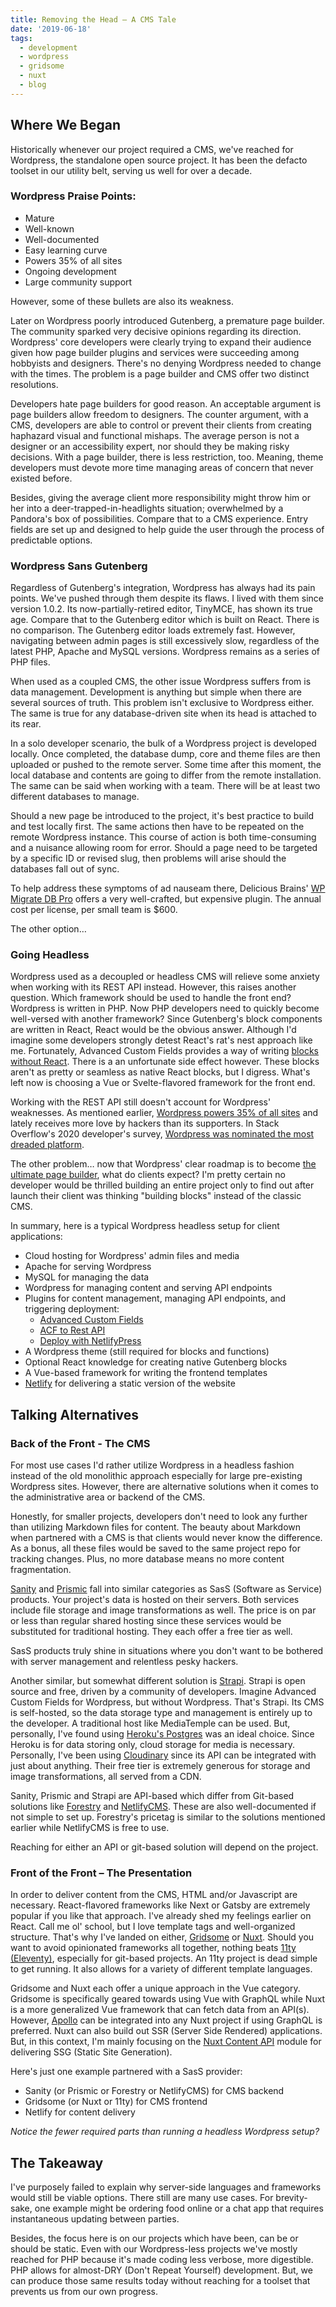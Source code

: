 ```yaml
---
title: Removing the Head – A CMS Tale
date: '2019-06-18'
tags:
  - development
  - wordpress
  - gridsome
  - nuxt
  - blog
---
```


## Where We Began 

Historically whenever our project required a CMS, we've reached for Wordpress, the standalone open source project. It has been the defacto toolset in our utility belt, serving us well for over a decade.

### Wordpress Praise Points: 

- Mature 
- Well-known 
- Well-documented
- Easy learning curve
- Powers 35% of all sites
- Ongoing development
- Large community support

However, some of these bullets are also its weakness. 

Later on Wordpress poorly introduced Gutenberg, a premature page builder. The community sparked very decisive opinions regarding its direction. Wordpress' core developers were clearly trying to expand their audience given how page builder plugins and services were succeeding among hobbyists and designers. There's no denying Wordpress needed to change with the times. The problem is a page builder and CMS offer two distinct resolutions. 

Developers hate page builders for good reason. An acceptable argument is page builders allow freedom to designers. The counter argument, with a CMS, developers are able to control or prevent their clients from creating haphazard visual and functional mishaps. The average person is not a designer or an accessibility expert, nor should they be making risky decisions. With a page builder, there is less restriction, too. Meaning, theme developers must devote more time managing areas of concern that never existed before.  

Besides, giving the average client more responsibility might throw him or her into a deer-trapped-in-headlights situation; overwhelmed by a Pandora's box of possibilities. Compare that to a CMS experience. Entry fields are set up and designed to help guide the user through the process of predictable options. 

### Wordpress Sans Gutenberg

Regardless of Gutenberg's integration, Wordpress has always had its pain points. We've pushed through them despite its flaws. I lived with them since version 1.0.2. Its now-partially-retired editor, TinyMCE, has shown its true age. Compare that to the Gutenberg editor which is built on React. There is no comparison. The Gutenberg editor loads extremely fast. However, navigating between admin pages is still excessively slow, regardless of the latest PHP, Apache and MySQL versions. Wordpress remains as a series of PHP files. 

When used as a coupled CMS, the other issue Wordpress suffers from is data management. Development is anything but simple when there are several sources of truth. This problem isn't exclusive to Wordpress either. The same is true for any database-driven site when its head is attached to its rear. 

In a solo developer scenario, the bulk of a Wordpress project is developed locally. Once completed, the database dump, core and theme files are then uploaded or pushed to the remote server. Some time after this moment, the local database and contents are going to differ from the remote installation. The same can be said when working with a team. There will be at least two different databases to manage. 

Should a new page be introduced to the project, it's best practice to build and test locally first. The same actions then have to be repeated on the remote Wordpress instance. This course of action is both time-consuming and a nuisance allowing room for error. Should a page need to be targeted by a specific ID or revised slug, then problems will arise should the databases fall out of sync. 

To help address these symptoms of ad nauseam there, Delicious Brains' [WP Migrate DB Pro](https://deliciousbrains.com/wp-migrate-db-pro/pricing/) offers a very well-crafted, but expensive plugin. The annual cost per license, per small team is $600. 

The other option… 

### Going Headless

Wordpress used as a decoupled or headless CMS will relieve some anxiety when working with its REST API instead. However, this raises another question. Which framework should be used to handle the front end? Wordpress is written in PHP. Now PHP developers need to quickly become well-versed with another framework? Since Gutenberg's block components are written in React, React would be the obvious answer. Although I'd imagine some developers strongly detest React's rat's nest approach like me. Fortunately, Advanced Custom Fields provides a way of writing [blocks without React](https://www.advancedcustomfields.com/blog/acf-5-8-introducing-acf-blocks-for-gutenberg/). There is a an unfortunate side effect however. These blocks aren't as pretty or seamless as native React blocks, but I digress. What's left now is choosing a Vue or Svelte-flavored framework for the front end. 

Working with the REST API still doesn't account for Wordpress' weaknesses. As mentioned earlier, [Wordpress powers 35% of all sites](https://www.whoishostingthis.com/compare/wordpress/stats/) and lately receives more love by hackers than its supporters. In Stack Overflow's 2020 developer's survey, [Wordpress was nominated the most dreaded platform]((https://insights.stackoverflow.com/survey/2020#technology-most-loved-dreaded-and-wanted-platforms-dreaded5)).

The other problem… now that Wordpress' clear roadmap is to become [the ultimate page builder](https://wptavern.com/gutenberg-9-0-brings-major-improvements-to-navigation-screen-and-query-block), what do clients expect? I'm pretty certain no developer would be thrilled building an entire project only to find out after launch their client was thinking "building blocks" instead of the classic CMS. 

In summary, here is a typical Wordpress headless setup for client applications: 

- Cloud hosting for Wordpress' admin files and media
- Apache for serving Wordpress
- MySQL for managing the data
- Wordpress for managing content and serving API endpoints
- Plugins for content management, managing API endpoints, and triggering deployment: 
  - [Advanced Custom Fields](https://www.advancedcustomfields.com/)
  - [ACF to Rest API](https://github.com/airesvsg/acf-to-rest-api)
  - [Deploy with NetlifyPress](https://wordpress.org/plugins/deploy-netlifypress/)
- A Wordpress theme (still required for blocks and functions)
- Optional React knowledge for creating native Gutenberg blocks
- A Vue-based framework for writing the frontend templates
- [Netlify](https://www.netlify.com/) for delivering a static version of the website   

## Talking Alternatives 

### Back of the Front - The CMS 

For most use cases I'd rather utilize Wordpress in a headless fashion instead of the old monolithic approach especially for large pre-existing Wordpress sites. However, there are alternative solutions when it comes to the administrative area or backend of the CMS. 

Honestly, for smaller projects, developers don't need to look any further than utilizing Markdown files for content. The beauty about Markdown when partnered with a CMS is that clients would never know the difference. As a bonus, all these files would be saved to the same project repo for tracking changes. Plus, no more database means no more content fragmentation. 

[Sanity](https://www.sanity.io/) and [Prismic](https://prismic.io/) fall into similar categories as SasS (Software as Service) products. Your project's data is hosted on their servers. Both services include file storage and image transformations as well. The price is on par or less than regular shared hosting since these services would be substituted for traditional hosting. They each offer a free tier as well. 

SasS products truly shine in situations where you don't want to be bothered with server management and relentless pesky hackers.

Another similar, but somewhat different solution is [Strapi](https://strapi.io/). Strapi is open source and free, driven by a community of developers. Imagine Advanced Custom Fields for Wordpress, but without Wordpress. That's Strapi. Its CMS is self-hosted, so the data storage type and management is entirely up to the developer. A traditional host like MediaTemple can be used. But, personally, I've found using [Heroku's Postgres](https://www.heroku.com/postgres) was an ideal choice. Since Heroku is for data storing only, cloud storage for media is necessary. Personally, I've been using [Cloudinary](https://cloudinary.com/) since its API can be integrated with just about anything. Their free tier is extremely generous for storage and image transformations, all served from a CDN. 

Sanity, Prismic and Strapi are API-based which differ from Git-based solutions like [Forestry](https://forestry.io/) and [NetlifyCMS](https://www.netlifycms.org/). These are also well-documented if not simple to set up. Forestry's pricetag is similar to the solutions mentioned earlier while NetlifyCMS is free to use. 

Reaching for either an API or git-based solution will depend on the project.  

### Front of the Front – The Presentation

In order to deliver content from the CMS, HTML and/or Javascript are necessary. React-flavored frameworks like Next or Gatsby are extremely popular if you like that approach. I've already shed my feelings earlier on React. Call me ol' school, but I love template tags and well-organized structure. That's why I've landed on either, [Gridsome](https://gridsome.org/) or [Nuxt](https://nuxtjs.org/). Should you want to avoid opinionated frameworks all together, nothing beats [11ty (Eleventy)](https://www.11ty.dev/), especially for git-based projects. An 11ty project is dead simple to get running. It also allows for a variety of different template languages. 

Gridsome and Nuxt each offer a unique approach in the Vue category. Gridsome is specifically geared towards using Vue with GraphQL while Nuxt is a more generalized Vue framework that can fetch data from an API(s). However, [Apollo](https://www.apollographql.com/) can be integrated into any Nuxt project if using GraphQL is preferred. Nuxt can also build out SSR (Server Side Rendered) applications. But, in this context, I'm mainly focusing on the [Nuxt Content API](https://content.nuxtjs.org/) module for delivering SSG (Static Site Generation). 

Here's just one example partnered with a SasS provider: 

- Sanity (or Prismic or Forestry or NetlifyCMS) for CMS backend
- Gridsome (or Nuxt or 11ty) for CMS frontend
- Netlify for content delivery 

_Notice the fewer required parts than running a headless Wordpress setup?_

## The Takeaway 

I've purposely failed to explain why server-side languages and frameworks would still be viable options. There still are many use cases. For brevity-sake, one example might be ordering food online or a chat app that requires instantaneous updating between parties.

Besides, the focus here is on our projects which have been, can be or should be static. Even with our Wordpress-less projects we've mostly reached for PHP because it's made coding less verbose, more digestible. PHP allows for almost-DRY (Don't Repeat Yourself) development. But, we can produce those same results today without reaching for a toolset that prevents us from our own progress.
